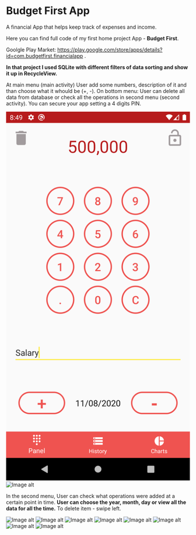# Budget First App
A financial App that helps keep track of expenses and income.

Here you can find full code of my first home project App - <b>Budget First</b>.

Goolgle Play Market: https://play.google.com/store/apps/details?id=com.budgetfirst.financialapp .

<b>In that project I used SQLite with different filters of data sorting and show it up in RecycleView.</b>

At main menu (main activity) User add some numbers, description of it and than choose what it whould be (+, -).
On bottom menu: User can delete all data from database or check all the operations in second menu (second activity).
You can secure your app setting a 4 digits PIN.


![Image alt](https://github.com/ZaberZiv/Budget-First/blob/master/screenshots/Screenshot_11.png)
![Image alt](https://github.com/ZaberZiv/Home-project/raw/master/Screenshot_22.png)

In the second menu, User can check what operations were added at a certain point in time. 
<b>User can choose the year, month, day or view all the data for all the time.</b>
To delete item - swipe left.

![Image alt](https://github.com/ZaberZiv/Home-project/raw/master/Screenshot_32.png)
![Image alt](https://github.com/ZaberZiv/Home-project/raw/master/Screenshot_44.png)
![Image alt](https://github.com/ZaberZiv/Home-project/raw/master/Screenshot_55.png)
![Image alt](https://github.com/ZaberZiv/Home-project/raw/master/Screenshot_66.png)
![Image alt](https://github.com/ZaberZiv/Home-project/raw/master/Screenshot_77.png)
![Image alt](https://github.com/ZaberZiv/Home-project/raw/master/Screenshot_88.png)
![Image alt](https://github.com/ZaberZiv/Home-project/raw/master/Screenshot_99.png)
![Image alt](https://github.com/ZaberZiv/Home-project/raw/master/Screenshot_100.png)
